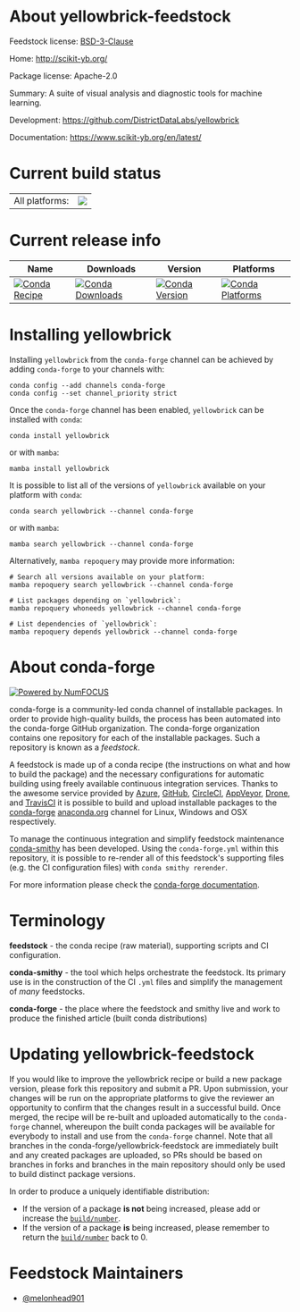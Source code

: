 About yellowbrick-feedstock
===========================

Feedstock license: [BSD-3-Clause](https://github.com/conda-forge/yellowbrick-feedstock/blob/main/LICENSE.txt)

Home: http://scikit-yb.org/

Package license: Apache-2.0

Summary: A suite of visual analysis and diagnostic tools for machine learning.

Development: https://github.com/DistrictDataLabs/yellowbrick

Documentation: https://www.scikit-yb.org/en/latest/

Current build status
====================


<table><tr><td>All platforms:</td>
    <td>
      <a href="https://dev.azure.com/conda-forge/feedstock-builds/_build/latest?definitionId=10437&branchName=main">
        <img src="https://dev.azure.com/conda-forge/feedstock-builds/_apis/build/status/yellowbrick-feedstock?branchName=main">
      </a>
    </td>
  </tr>
</table>

Current release info
====================

| Name | Downloads | Version | Platforms |
| --- | --- | --- | --- |
| [![Conda Recipe](https://img.shields.io/badge/recipe-yellowbrick-green.svg)](https://anaconda.org/conda-forge/yellowbrick) | [![Conda Downloads](https://img.shields.io/conda/dn/conda-forge/yellowbrick.svg)](https://anaconda.org/conda-forge/yellowbrick) | [![Conda Version](https://img.shields.io/conda/vn/conda-forge/yellowbrick.svg)](https://anaconda.org/conda-forge/yellowbrick) | [![Conda Platforms](https://img.shields.io/conda/pn/conda-forge/yellowbrick.svg)](https://anaconda.org/conda-forge/yellowbrick) |

Installing yellowbrick
======================

Installing `yellowbrick` from the `conda-forge` channel can be achieved by adding `conda-forge` to your channels with:

```
conda config --add channels conda-forge
conda config --set channel_priority strict
```

Once the `conda-forge` channel has been enabled, `yellowbrick` can be installed with `conda`:

```
conda install yellowbrick
```

or with `mamba`:

```
mamba install yellowbrick
```

It is possible to list all of the versions of `yellowbrick` available on your platform with `conda`:

```
conda search yellowbrick --channel conda-forge
```

or with `mamba`:

```
mamba search yellowbrick --channel conda-forge
```

Alternatively, `mamba repoquery` may provide more information:

```
# Search all versions available on your platform:
mamba repoquery search yellowbrick --channel conda-forge

# List packages depending on `yellowbrick`:
mamba repoquery whoneeds yellowbrick --channel conda-forge

# List dependencies of `yellowbrick`:
mamba repoquery depends yellowbrick --channel conda-forge
```


About conda-forge
=================

[![Powered by
NumFOCUS](https://img.shields.io/badge/powered%20by-NumFOCUS-orange.svg?style=flat&colorA=E1523D&colorB=007D8A)](https://numfocus.org)

conda-forge is a community-led conda channel of installable packages.
In order to provide high-quality builds, the process has been automated into the
conda-forge GitHub organization. The conda-forge organization contains one repository
for each of the installable packages. Such a repository is known as a *feedstock*.

A feedstock is made up of a conda recipe (the instructions on what and how to build
the package) and the necessary configurations for automatic building using freely
available continuous integration services. Thanks to the awesome service provided by
[Azure](https://azure.microsoft.com/en-us/services/devops/), [GitHub](https://github.com/),
[CircleCI](https://circleci.com/), [AppVeyor](https://www.appveyor.com/),
[Drone](https://cloud.drone.io/welcome), and [TravisCI](https://travis-ci.com/)
it is possible to build and upload installable packages to the
[conda-forge](https://anaconda.org/conda-forge) [anaconda.org](https://anaconda.org/)
channel for Linux, Windows and OSX respectively.

To manage the continuous integration and simplify feedstock maintenance
[conda-smithy](https://github.com/conda-forge/conda-smithy) has been developed.
Using the ``conda-forge.yml`` within this repository, it is possible to re-render all of
this feedstock's supporting files (e.g. the CI configuration files) with ``conda smithy rerender``.

For more information please check the [conda-forge documentation](https://conda-forge.org/docs/).

Terminology
===========

**feedstock** - the conda recipe (raw material), supporting scripts and CI configuration.

**conda-smithy** - the tool which helps orchestrate the feedstock.
                   Its primary use is in the construction of the CI ``.yml`` files
                   and simplify the management of *many* feedstocks.

**conda-forge** - the place where the feedstock and smithy live and work to
                  produce the finished article (built conda distributions)


Updating yellowbrick-feedstock
==============================

If you would like to improve the yellowbrick recipe or build a new
package version, please fork this repository and submit a PR. Upon submission,
your changes will be run on the appropriate platforms to give the reviewer an
opportunity to confirm that the changes result in a successful build. Once
merged, the recipe will be re-built and uploaded automatically to the
`conda-forge` channel, whereupon the built conda packages will be available for
everybody to install and use from the `conda-forge` channel.
Note that all branches in the conda-forge/yellowbrick-feedstock are
immediately built and any created packages are uploaded, so PRs should be based
on branches in forks and branches in the main repository should only be used to
build distinct package versions.

In order to produce a uniquely identifiable distribution:
 * If the version of a package **is not** being increased, please add or increase
   the [``build/number``](https://docs.conda.io/projects/conda-build/en/latest/resources/define-metadata.html#build-number-and-string).
 * If the version of a package **is** being increased, please remember to return
   the [``build/number``](https://docs.conda.io/projects/conda-build/en/latest/resources/define-metadata.html#build-number-and-string)
   back to 0.

Feedstock Maintainers
=====================

* [@melonhead901](https://github.com/melonhead901/)

